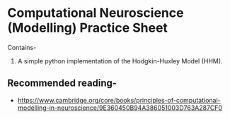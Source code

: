 # Computational Neuroscience (Modelling) Practice Sheet

Contains- 

1. A simple python implementation of the Hodgkin-Huxley Model (HHM). 



## Recommended reading-
- https://www.cambridge.org/core/books/principles-of-computational-modelling-in-neuroscience/9E360450B94A386051003D763A287CF0
